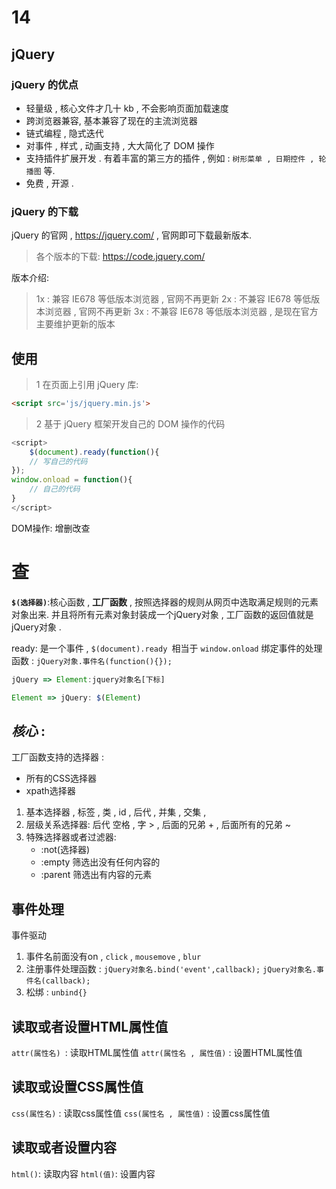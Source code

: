 # 14

## jQuery

### jQuery 的优点

-   轻量级 , 核心文件才几十 kb , 不会影响页面加载速度
-   跨浏览器兼容, 基本兼容了现在的主流浏览器
-   链式编程 , 隐式迭代
-   对事件 , 样式 , 动画支持 , 大大简化了 DOM 操作
-   支持插件扩展开发 . 有着丰富的第三方的插件 , 例如 : `树形菜单 , 日期控件 , 轮播图` 等.
-   免费 , 开源 .

### jQuery 的下载

jQuery 的官网 , https://jquery.com/ , 官网即可下载最新版本.

> 各个版本的下载: https://code.jquery.com/

版本介绍:

> 1x : 兼容 IE678 等低版本浏览器 , 官网不再更新
> 2x : 不兼容 IE678 等低版本浏览器 , 官网不再更新
> 3x : 不兼容 IE678 等低版本浏览器 , 是现在官方主要维护更新的版本

## 使用

> 1 在页面上引用 jQuery 库:

```html
<script src='js/jquery.min.js'>
```

> 2 基于 jQuery 框架开发自己的 DOM 操作的代码

```js
<script>
    $(document).ready(function(){
    // 写自己的代码
});
window.onload = function(){
    // 自己的代码
}
</script>
```
DOM操作:
增删改查

# 查

**`$(选择器)`**:核心函数 , **工厂函数** , 按照选择器的规则从网页中选取满足规则的元素对象出来. 并且将所有元素对象封装成一个jQuery对象 , 工厂函数的返回值就是jQuery对象 . 

ready: 是一个事件 , `$(document).ready `相当于 `window.onload`
绑定事件的处理函数 : `jQuery对象.事件名(function(){});`
```js
jQuery => Element:jquery对象名[下标]
```
```js
Element => jQuery: $(Element)
```

## *核心* : 
工厂函数支持的选择器 : 
- 所有的CSS选择器
- xpath选择器

1. 基本选择器 , 标签 , 类 , id , 后代 , 并集 , 交集 , 
2. 层级关系选择器: 后代 空格 , 字 > , 后面的兄弟 + , 后面所有的兄弟 ~
3. 特殊选择器或者过滤器:
    - :not(选择器)
    - :empty 筛选出没有任何内容的
    - :parent 筛选出有内容的元素

## 事件处理
事件驱动
1. 事件名前面没有on  , `click` , `mousemove` , `blur`
2. 注册事件处理函数 :
    `jQuery对象名.bind('event',callback);`
    `jQuery对象名.事件名(callback);`
3. 松绑 : `unbind{}`

## 读取或者设置HTML属性值
`attr(属性名) `: 读取HTML属性值
`attr(属性名 , 属性值)` : 设置HTML属性值

## 读取或设置CSS属性值
`css(属性名)` : 读取css属性值
`css(属性名 , 属性值)` : 设置css属性值

## 读取或者设置内容
`html()`: 读取内容
`html(值)`: 设置内容